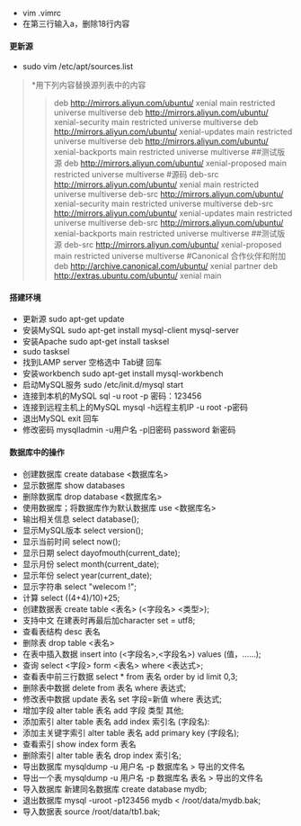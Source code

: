 * vim .vimrc   
* 在第三行输入a，删除18行内容

#### 更新源
* sudo vim /etc/apt/sources.list
>*用下列内容替换源列表中的内容
>>deb http://mirrors.aliyun.com/ubuntu/ xenial main restricted universe multiverse
deb http://mirrors.aliyun.com/ubuntu/ xenial-security main restricted universe multiverse
deb http://mirrors.aliyun.com/ubuntu/ xenial-updates main restricted universe multiverse
deb http://mirrors.aliyun.com/ubuntu/ xenial-backports main restricted universe multiverse
##测试版源
deb http://mirrors.aliyun.com/ubuntu/ xenial-proposed main restricted universe multiverse
#源码
deb-src http://mirrors.aliyun.com/ubuntu/ xenial main restricted universe multiverse
deb-src http://mirrors.aliyun.com/ubuntu/ xenial-security main restricted universe multiverse
deb-src http://mirrors.aliyun.com/ubuntu/ xenial-updates main restricted universe multiverse
deb-src http://mirrors.aliyun.com/ubuntu/ xenial-backports main restricted universe multiverse
##测试版源
deb-src http://mirrors.aliyun.com/ubuntu/ xenial-proposed main restricted universe multiverse
#Canonical 合作伙伴和附加
deb http://archive.canonical.com/ubuntu/ xenial partner
deb http://extras.ubuntu.com/ubuntu/ xenial main

#### 搭建环境
* 更新源 sudo apt-get update
* 安装MySQL sudo apt-get install mysql-client mysql-server
* 安装Apache sudo apt-get install tasksel
* sudo tasksel
* 找到LAMP server 空格选中 Tab键 回车
* 安装workbench sudo apt-get install mysql-workbench
* 启动MySQL服务 sudo /etc/init.d/mysql start
* 连接到本机的MySQL sql -u root -p   密码：123456
* 连接到远程主机上的MySQL mysql -h远程主机IP -u root -p密码
* 退出MySQL exit 回车
* 修改密码 mysqlladmin -u用户名 -p旧密码 password 新密码

#### 数据库中的操作
* 创建数据库 create database <数据库名>
* 显示数据库 show databases
* 删除数据库 drop database <数据库名>
* 使用数据库；将数据库作为默认数据库 use <数据库名>
* 输出相关信息 select database();
* 显示MySQL版本 select version();
* 显示当前时间 select now();
* 显示日期 select dayofmouth(current_date);
* 显示月份 select month(current_date);
* 显示年份 select year(current_date);
* 显示字符串 select "welecom !";
* 计算 select ((4+4)/10)+25;
* 创建数据表 create table <表名> (<字段名> <类型>);
* 支持中文 在建表时再最后加character set = utf8;
* 查看表结构 desc 表名
* 删除表 drop table <表名>
* 在表中插入数据 insert into (<字段名>,<字段名>) values (值，……);
* 查询 select <字段> form <表名> where <表达式>;
* 查看表中前三行数据 select * from 表名 order by id limit 0,3;
* 删除表中数据 delete from 表名 where 表达式;
* 修改表中数据 update 表名 set 字段=新值 where 表达式;
* 增加字段 alter table 表名 add 字段 类型 其他;
* 添加索引 alter table 表名 add index 索引名 (字段名):
* 添加主关键字索引 alter table 表名 add primary key (字段名);
* 查看索引 show index form 表名
* 删除索引 alter table 表名 drop index 索引名;
* 导出数据库 mysqldump -u 用户名 -p 数据库名 > 导出的文件名
* 导出一个表 mysqldump -u 用户名 -p 数据库名 表名 > 导出的文件名
* 导入数据库 新建同名数据库 create database mydb;
* 退出数据库 mysql -uroot -p123456 mydb < /root/data/mydb.bak;
* 导入数据表 source /root/data/tb1.bak;
